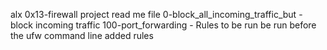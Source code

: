 alx 0x13-firewall project read me file
0-block_all_incoming_traffic_but - block incoming traffic
100-port_forwarding - Rules to be run be run before the ufw command line added rules

